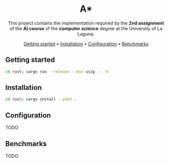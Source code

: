 <!-- markdownlint-configure-file {
  "MD013": {
    "code_blocks": false,
    "tables": false
  },
  "MD033": false,
  "MD041": false
} -->

<div align="center">

# A*

This project contains the implementation required by the **2nd assignment** of the
**AI course** of the **computer science** degree at the University of La Laguna.

[Getting started](#getting-started) •
[Installation](#installation) •
[Configuration](#configuration) •
[Benchmarks](#benchmarks)

</div>

## Getting started

```bash
cd rust; cargo run --release --bin usig -- -h
```

## Installation

```bash
cd rust; cargo install --path .
```

## Configuration

TODO

## Benchmarks

TODO
